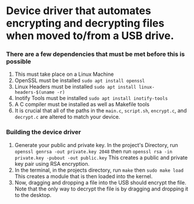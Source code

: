 <h1> Device driver that automates encrypting and decrypting files when moved to/from a USB drive. </h1>

<h3> There are a few dependencies that must be met before this is possible </h3>

1. This must take place on a Linux Machine
3. OpenSSL must be installed  ```sudo apt install openssl```
4. Linux Headers must be installed ```sudo apt install linux-headers-$(uname -r)```
5. Inotify Tools must be installed ```sudo apt install inotify-tools```
6. A C compiler must be installed as well as Makefile tools
7. It is crucial that all of the paths in the ```main.c```, ```script.sh```, ```encrypt.c```, and ```decrypt.c``` are altered to match your device.

<h3> Building the device driver </h3>

1. Generate your public and private key. In the project's Directory, run ```openssl genrsa -out private.key 2048``` then run ```openssl rsa -in private.key -pubout -out public.key``` This creates a public and private key pair using RSA encryption.
2. In the terminal, in the projects directory, run ```make``` then ```sudo make load``` This creates a module that is then loaded into the kernel. 
3. Now, dragging and dropping a file into the USB should encrypt the file. Note that the only way to decrypt the file is by dragging and dropping it to the desktop.
   








